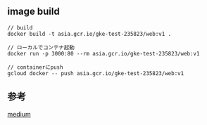 ## image build
```
// build
docker build -t asia.gcr.io/gke-test-235823/web:v1 .

// ローカルでコンテナ起動
docker run -p 3000:80 --rm asia.gcr.io/gke-test-235823/web:v1

// containerにpush
gcloud docker -- push asia.gcr.io/gke-test-235823/web:v1
```

## 参考
[medium](https://medium.com/@DenysVuika/your-angular-apps-as-docker-containers-471f570a7f2)